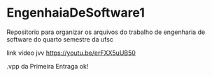 # EngenhaiaDeSoftware1
Repositorio para organizar os arquivos do trabalho de engenharia de software do quarto semestre da ufsc

link video jvv https://youtu.be/erFXX5uUB50

.vpp da Primeira Entraga ok!
